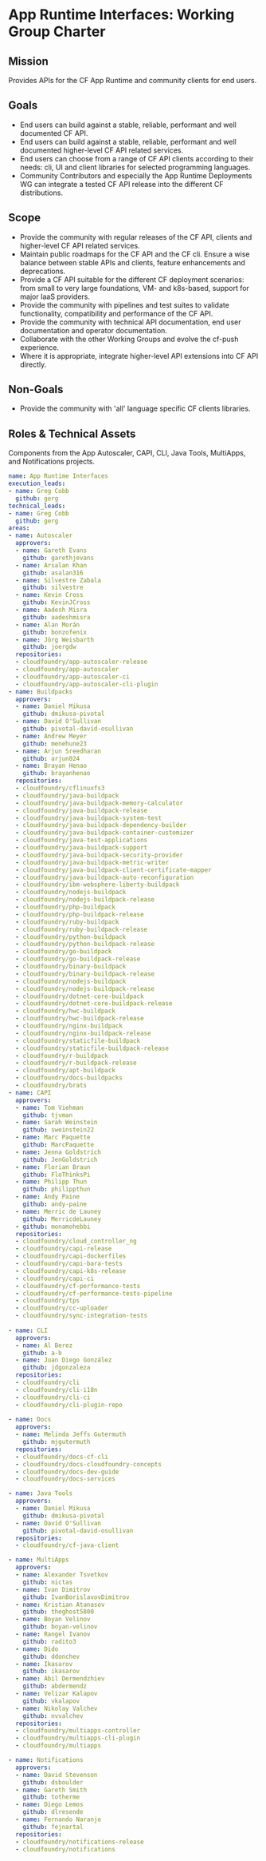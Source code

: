 # App Runtime Interfaces: Working Group Charter

## Mission

Provides APIs for the CF App Runtime and community clients for end users.


## Goals

- End users can build against a stable, reliable, performant and well documented CF API.
- End users can build against a stable, reliable, performant and well documented higher-level CF API related services.
- End users can choose from a range of CF API clients according to their needs: cli, UI and client libraries for selected programming languages.
- Community Contributors and especially the App Runtime Deployments WG can integrate a tested CF API release into the different CF distributions.


## Scope

- Provide the community with regular releases of the CF API, clients and higher-level CF API related services.
- Maintain public roadmaps for the CF API and the CF cli. Ensure a wise balance between stable APIs and clients, feature enhancements and deprecations.
- Provide a CF API suitable for the different CF deployment scenarios: from small to very large foundations, VM- and k8s-based, support for major IaaS providers.
- Provide the community with pipelines and test suites to validate functionality, compatibility and performance of the CF API.
- Provide the community with technical API documentation, end user documentation and operator documentation.
- Collaborate with the other Working Groups and evolve the cf-push experience.
- Where it is appropriate, integrate higher-level API extensions into CF API directly.


## Non-Goals

- Provide the community with 'all' language specific CF clients libraries.

## Roles & Technical Assets

Components from the App Autoscaler, CAPI, CLI, Java Tools, MultiApps, and Notifications projects.

```yaml
name: App Runtime Interfaces
execution_leads:
- name: Greg Cobb 
  github: gerg
technical_leads:
- name: Greg Cobb 
  github: gerg
areas:
- name: Autoscaler
  approvers:
  - name: Gareth Evans
    github: garethjevans
  - name: Arsalan Khan
    github: asalan316
  - name: Silvestre Zabala
    github: silvestre
  - name: Kevin Cross
    github: KevinJCross 
  - name: Aadesh Misra
    github: aadeshmisra
  - name: Alan Morán
    github: bonzofenix
  - name: Jörg Weisbarth
    github: joergdw
  repositories:
  - cloudfoundry/app-autoscaler-release
  - cloudfoundry/app-autoscaler
  - cloudfoundry/app-autoscaler-ci
  - cloudfoundry/app-autoscaler-cli-plugin
- name: Buildpacks
  approvers:
  - name: Daniel Mikusa
    github: dmikusa-pivotal
  - name: David O'Sullivan
    github: pivotal-david-osullivan
  - name: Andrew Meyer
    github: menehune23
  - name: Arjun Sreedharan
    github: arjun024
  - name: Brayan Henao
    github: brayanhenao
  repositories:
  - cloudfoundry/cflinuxfs3
  - cloudfoundry/java-buildpack
  - cloudfoundry/java-buildpack-memory-calculator
  - cloudfoundry/java-buildpack-release
  - cloudfoundry/java-buildpack-system-test
  - cloudfoundry/java-buildpack-dependency-builder
  - cloudfoundry/java-buildpack-container-customizer
  - cloudfoundry/java-test-applications
  - cloudfoundry/java-buildpack-support
  - cloudfoundry/java-buildpack-security-provider
  - cloudfoundry/java-buildpack-metric-writer
  - cloudfoundry/java-buildpack-client-certificate-mapper
  - cloudfoundry/java-buildpack-auto-reconfiguration
  - cloudfoundry/ibm-websphere-liberty-buildpack
  - cloudfoundry/nodejs-buildpack
  - cloudfoundry/nodejs-buildpack-release
  - cloudfoundry/php-buildpack
  - cloudfoundry/php-buildpack-release
  - cloudfoundry/ruby-buildpack
  - cloudfoundry/ruby-buildpack-release
  - cloudfoundry/python-buildpack
  - cloudfoundry/python-buildpack-release
  - cloudfoundry/go-buildpack
  - cloudfoundry/go-buildpack-release
  - cloudfoundry/binary-buildpack
  - cloudfoundry/binary-buildpack-release
  - cloudfoundry/nodejs-buildpack
  - cloudfoundry/nodejs-buildpack-release
  - cloudfoundry/dotnet-core-buildpack
  - cloudfoundry/dotnet-core-buildpack-release
  - cloudfoundry/hwc-buildpack
  - cloudfoundry/hwc-buildpack-release
  - cloudfoundry/nginx-buildpack
  - cloudfoundry/nginx-buildpack-release
  - cloudfoundry/staticfile-buildpack
  - cloudfoundry/staticfile-buildpack-release
  - cloudfoundry/r-buildpack
  - cloudfoundry/r-buildpack-release
  - cloudfoundry/apt-buildpack
  - cloudfoundry/docs-buildpacks
  - cloudfoundry/brats  
- name: CAPI
  approvers:
  - name: Tom Viehman
    github: tjvman
  - name: Sarah Weinstein
    github: sweinstein22
  - name: Marc Paquette
    github: MarcPaquette
  - name: Jenna Goldstrich
    github: JenGoldstrich
  - name: Florian Braun
    github: FloThinksPi
  - name: Philipp Thun
    github: philippthun
  - name: Andy Paine
    github: andy-paine 
  - name: Merric de Launey
    github: MerricdeLauney
  - github: monamohebbi
  repositories:
  - cloudfoundry/cloud_controller_ng
  - cloudfoundry/capi-release
  - cloudfoundry/capi-dockerfiles
  - cloudfoundry/capi-bara-tests
  - cloudfoundry/capi-k8s-release
  - cloudfoundry/capi-ci
  - cloudfoundry/cf-performance-tests
  - cloudfoundry/cf-performance-tests-pipeline
  - cloudfoundry/tps
  - cloudfoundry/cc-uploader
  - cloudfoundry/sync-integration-tests
 
- name: CLI
  approvers:
  - name: Al Berez
    github: a-b
  - name: Juan Diego González
    github: jdgonzaleza
  repositories:
  - cloudfoundry/cli
  - cloudfoundry/cli-i18n
  - cloudfoundry/cli-ci
  - cloudfoundry/cli-plugin-repo
  
- name: Docs
  approvers:
  - name: Melinda Jeffs Gutermuth
    github: mjgutermuth
  repositories:
  - cloudfoundry/docs-cf-cli
  - cloudfoundry/docs-cloudfoundry-concepts
  - cloudfoundry/docs-dev-guide
  - cloudfoundry/docs-services

- name: Java Tools
  approvers:
  - name: Daniel Mikusa
    github: dmikusa-pivotal
  - name: David O'Sullivan
    github: pivotal-david-osullivan
  repositories:
  - cloudfoundry/cf-java-client

- name: MultiApps
  approvers:
  - name: Alexander Tsvetkov
    github: nictas
  - name: Ivan Dimitrov
    github: IvanBorislavovDimitrov
  - name: Kristian Atanasov
    github: theghost5800
  - name: Boyan Velinov
    github: boyan-velinov
  - name: Rangel Ivanov
    github: radito3
  - name: Dido
    github: ddonchev
  - name: Ikasarov
    github: ikasarov
  - name: Abil Dermendzhiev
    github: abdermendz
  - name: Velizar Kalapov
    github: vkalapov
  - name: Nikolay Valchev
    github: nvvalchev
  repositories:
  - cloudfoundry/multiapps-controller
  - cloudfoundry/multiapps-cli-plugin
  - cloudfoundry/multiapps

- name: Notifications
  approvers:
  - name: David Stevenson
    github: dsboulder
  - name: Gareth Smith
    github: totherme
  - name: Diego Lemos
    github: dlresende
  - name: Fernando Naranjo
    github: fejnartal
  repositories:
  - cloudfoundry/notifications-release
  - cloudfoundry/notifications

```
